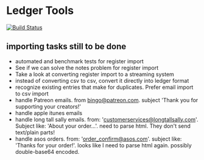 
# Ledger Tools

[![Build Status](https://travis-ci.org/ginabythebay/ledger-tools.svg?branch=master)](https://travis-ci.org/ginabythebay/ledger-tools)


## importing tasks still to be done

* automated and benchmark tests for register import
* See if we can solve the notes problem for register import
* Take a look at converting register import to a streaming system
* instead of converting csv to csv, convert it directly into ledger format
* recognize existing entries that make for duplicates.  Prefer email import to csv import
* handle Patreon emails.  from bingo@patreon.com.  subject 'Thank you for supporting your creators!'
* handle apple itunes emails
* handle long tall sally emails.  from: 'customerservices@longtallsally.com'.  Subject like: 'About your order...'.  need to parse html.  They don't send text/plain parts!
* handle asos orders.  from: 'order_confirm@asos.com'.  subject like: 'Thanks for your order!'.  looks like I need to parse html again.  possibly double-base64 encoded.
